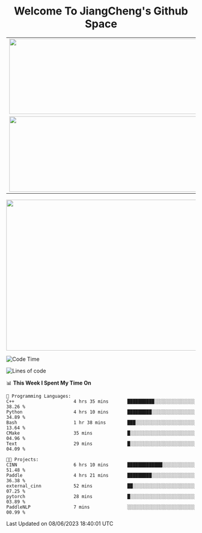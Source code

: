 <h1 align="center">Welcome To JiangCheng's Github Space</h1>

<table align="center" frame="void" rules="none" >
  <tr>
    <td>
      <div align="center"> <img height="200px" width="500px"  src="https://github-readme-stats.vercel.app/api?username=thisjiang&hide_title=true&hide_border=true&layout=compact&show_icons=trueline_height=21&text_color=000&icon_color=000&bg_color=0,ea6161,ffc64d,fffc4d,52fa5a&theme=graywhite" /> </div>
    </td>
    <td>
      <div align="center"> <img height="200px" width="500px" src="https://github-readme-stats.vercel.app/api/top-langs/?username=thisjiang&hide_title=true&hide_border=true&layout=compact&langs_count=6&text_color=000&icon_color=fff&bg_color=0,52fa5a,4dfcff,c64dff&theme=graywhite" /> </div>
    </td>
  </tr>
  <tr>
    <td>
      <div align="center"> <img height="200px" width="500px" src="https://github-readme-streak-stats.herokuapp.com/?user=thisjiang&hide_title=true&hide_border=true&layout=compact&langs_count=6" /> </div>
    </td>
    <td>
      <div align="center"> 
      <a href="https://github.com/" target="_blank"><img style="margin: 10px" src="https://profilinator.rishav.dev/skills-assets/git-scm-icon.svg" alt="Git" height="50" /></a>  
      <a href="https://www.linux.org/" target="_blank"><img style="margin: 10px" src="https://profilinator.rishav.dev/skills-assets/linux-original.svg" alt="Linux" height="50" /></a>  
      <a href="https://www.gnu.org/software/bash/" target="_blank"><img style="margin: 10px" src="https://profilinator.rishav.dev/skills-assets/gnu_bash-icon.svg" alt="Bash" height="50" /></a>  
      </div>
    </td>
  </tr>
</table>

<div align="center"> <img height="400px" width="1000px" src="https://github-readme-activity-graph.cyclic.app/graph?username=thisjiang&theme=react&hide_title=true&hide_border=true&layout=compact&langs_count=6" /> </div></td>

<!--START_SECTION:waka-->
![Code Time](http://img.shields.io/badge/Code%20Time-142%20hrs%2051%20mins-blue)

![Lines of code](https://img.shields.io/badge/From%20Hello%20World%20I%27ve%20Written-443.2%20thousand%20lines%20of%20code-blue)

📊 **This Week I Spent My Time On** 

```text
💬 Programming Languages: 
C++                      4 hrs 35 mins       ██████████░░░░░░░░░░░░░░░   38.26 % 
Python                   4 hrs 10 mins       █████████░░░░░░░░░░░░░░░░   34.89 % 
Bash                     1 hr 38 mins        ███░░░░░░░░░░░░░░░░░░░░░░   13.64 % 
CMake                    35 mins             █░░░░░░░░░░░░░░░░░░░░░░░░   04.96 % 
Text                     29 mins             █░░░░░░░░░░░░░░░░░░░░░░░░   04.09 % 

🐱‍💻 Projects: 
CINN                     6 hrs 10 mins       █████████████░░░░░░░░░░░░   51.48 % 
Paddle                   4 hrs 21 mins       █████████░░░░░░░░░░░░░░░░   36.38 % 
external_cinn            52 mins             ██░░░░░░░░░░░░░░░░░░░░░░░   07.25 % 
pytorch                  28 mins             █░░░░░░░░░░░░░░░░░░░░░░░░   03.89 % 
PaddleNLP                7 mins              ░░░░░░░░░░░░░░░░░░░░░░░░░   00.99 % 
```


 Last Updated on 08/06/2023 18:40:01 UTC
<!--END_SECTION:waka-->
